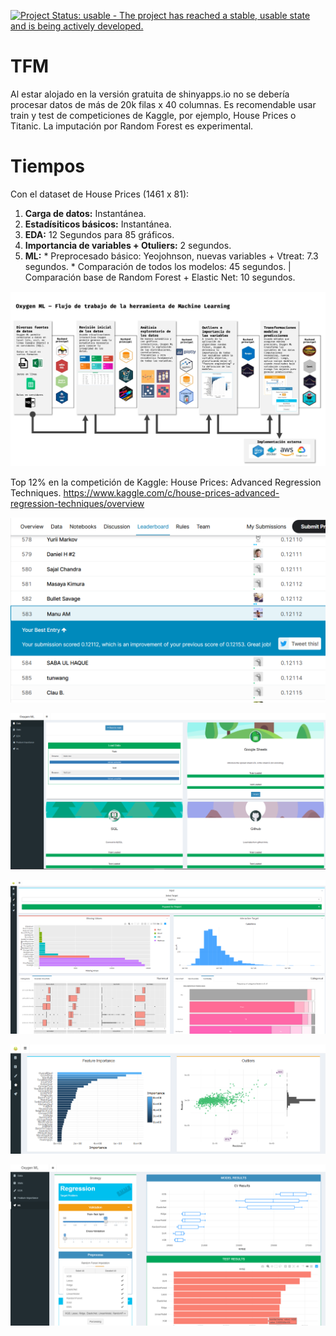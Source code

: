 [![Project Status: usable - The project has reached a stable, usable
state and is being actively
developed.](http://www.repostatus.org/badges/0.1.0/active.svg)](http://www.repostatus.org/#active)

# TFM

Al estar alojado en la versión gratuita de shinyapps.io no se debería procesar datos de más de 20k filas x 40 columnas.
Es recomendable usar train y test de competiciones de Kaggle, por ejemplo, House Prices o Titanic.
La imputación por Random Forest es experimental.

# Tiempos

Con el dataset de House Prices (1461 x 81): 
  1. **Carga de datos:** Instantánea.
  2. **Estadísiticos básicos:** Instantánea.
  3. **EDA:** 12 Segundos para 85 gráficos.
  4. **Importancia de variables + Otuliers:** 2 segundos.
  4. **ML:** 
    * Preprocesado básico: Yeojohnson, nuevas variables + Vtreat: 7.3 segundos.
    * Comparación de todos los modelos: 45 segundos. | Comparación base de Random Forest + Elastic Net: 10 segundos.
    





![](/img/nutTFM.jpeg)

Top 12% en la competición de Kaggle: House Prices: Advanced Regression Techniques.
https://www.kaggle.com/c/house-prices-advanced-regression-techniques/overview

![](/img/kagglepng.png)

![](/img/prep.png)

![](/img/eda.png)

![](/img/fi.png)

![](/img/ml.png)

